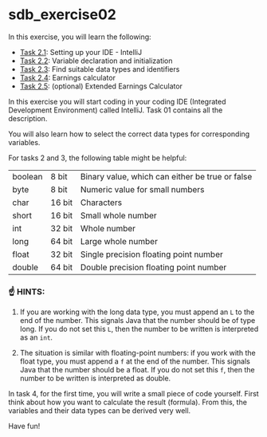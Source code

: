 # sdb_exercise02

In this exercise, you will learn the following:
- [Task 2.1](task01%2FInstructions.md): Setting up your IDE - IntelliJ
- [Task 2.2](task02%2FInstructions.md): Variable declaration and initialization
- [Task 2.3](task03%2FInstructions.md): Find suitable data types and identifiers
- [Task 2.4](task04%2FInstructions.md): Earnings calculator
- [Task 2.5](task05_optional%2FInstructions.md): (optional) Extended Earnings Calculator

In this exercise you will start coding in your coding IDE (Integrated Development Environment) called IntelliJ. Task 01 
contains all the description. 

You will also learn how to select the correct data types for corresponding variables.

For tasks 2 and 3, the following table might be helpful:

|         |        |                                                 |
|---------|--------|-------------------------------------------------|
| boolean | 8 bit  | Binary value, which can either be true or false |
| byte    | 8 bit  | Numeric value for small numbers                 |
| char    | 16 bit | Characters                                      |
| short   | 16 bit | Small whole number                              |
| int     | 32 bit | Whole number                                    |
| long    | 64 bit | Large whole number                              |
| float   | 32 bit | Single precision floating point number          |
| double  | 64 bit | Double precision floating point number          |

### :point_up: HINTS:

1. If you are working with the long data type, you must append an `L` to the end of the number. This signals Java 
   that the number should be of type long. If you do not set this `L`, then the number to be written is interpreted 
   as an `int`.

2. The situation is similar with floating-point numbers: if you work with the float type, you must append a `f` at the end of the number. This signals Java that the number should be a float. If you do not set this `f`, then the number to be written is interpreted as double.

In task 4, for the first time, you will write a small piece of code yourself. First think about how you want to 
calculate the result (formula). From this, the variables and their data types can be derived very well.

Have fun!

 